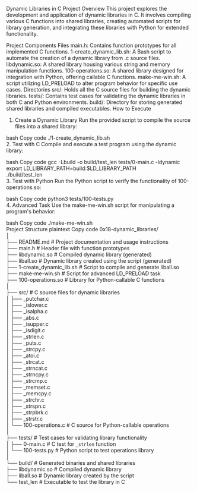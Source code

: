 Dynamic Libraries in C Project Overview
This project explores the development and application of dynamic libraries in C. It involves compiling various C functions into shared libraries, creating automated scripts for library generation, and integrating these libraries with Python for extended functionality.

Project Components
Files
main.h: Contains function prototypes for all implemented C functions.
1-create_dynamic_lib.sh: A Bash script to automate the creation of a dynamic library from .c source files.
libdynamic.so: A shared library housing various string and memory manipulation functions.
100-operations.so: A shared library designed for integration with Python, offering callable C functions.
make-me-win.sh: A script utilizing LD_PRELOAD to alter program behavior for specific use cases.
Directories
src/: Holds all the C source files for building the dynamic libraries.
tests/: Contains test cases for validating the dynamic libraries in both C and Python environments.
build/: Directory for storing generated shared libraries and compiled executables.
How to Execute
1. Create a Dynamic Library
Run the provided script to compile the source files into a shared library:

bash
Copy code
./1-create_dynamic_lib.sh  
2. Test with C
Compile and execute a test program using the dynamic library:

bash
Copy code
gcc -Lbuild -o build/test_len tests/0-main.c -ldynamic  
export LD_LIBRARY_PATH=build:$LD_LIBRARY_PATH  
./build/test_len  
3. Test with Python
Run the Python script to verify the functionality of 100-operations.so:

bash
Copy code
python3 tests/100-tests.py  
4. Advanced Task
Use the make-me-win.sh script for manipulating a program's behavior:

bash
Copy code
./make-me-win.sh  
Project Structure
plaintext
Copy code
0x18-dynamic_libraries/  
│  
├── README.md                             # Project documentation and usage instructions  
├── main.h                                # Header file with function prototypes  
├── libdynamic.so                         # Compiled dynamic library (generated)  
├── liball.so                             # Dynamic library created using the script (generated)  
├── 1-create_dynamic_lib.sh               # Script to compile and generate liball.so  
├── make-me-win.sh                        # Script for advanced LD_PRELOAD task  
├── 100-operations.so                     # Library for Python-callable C functions  
│  
├── src/                                  # C source files for dynamic libraries  
│   ├── _putchar.c  
│   ├── _islower.c  
│   ├── _isalpha.c  
│   ├── _abs.c  
│   ├── _isupper.c  
│   ├── _isdigit.c  
│   ├── _strlen.c  
│   ├── _puts.c  
│   ├── _strcpy.c  
│   ├── _atoi.c  
│   ├── _strcat.c  
│   ├── _strncat.c  
│   ├── _strncpy.c  
│   ├── _strcmp.c  
│   ├── _memset.c  
│   ├── _memcpy.c  
│   ├── _strchr.c  
│   ├── _strspn.c  
│   ├── _strpbrk.c  
│   ├── _strstr.c  
│   └── 100-operations.c                 # C source for Python-callable operations  
│  
├── tests/                                # Test cases for validating library functionality  
│   ├── 0-main.c                         # C test for `_strlen` function  
│   └── 100-tests.py                     # Python script to test operations library  
│  
└── build/                                # Generated binaries and shared libraries  
    ├── libdynamic.so                    # Compiled dynamic library  
    ├── liball.so                        # Dynamic library created by the script  
    └── test_len                         # Executable to test the library in C
